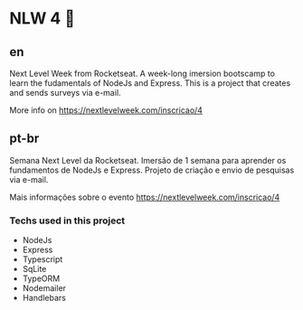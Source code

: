 # NLW 4 :rocket:

## en
Next Level Week from Rocketseat. A week-long imersion bootscamp to learn the fudamentals of NodeJs and Express. This is a project that creates and sends surveys via e-mail.

More info on https://nextlevelweek.com/inscricao/4

## pt-br
Semana Next Level da Rocketseat. Imersão de 1 semana para aprender os fundamentos de NodeJs e Express. Projeto de criação e envio de pesquisas via e-mail.

Mais informações sobre o evento https://nextlevelweek.com/inscricao/4

### Techs used in this project
- NodeJs
- Express
- Typescript
- SqLite
- TypeORM
- Nodemailer
- Handlebars
